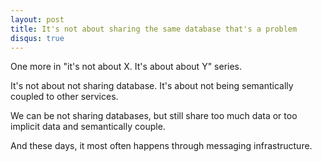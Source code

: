```yaml
---
layout: post
title: It's not about sharing the same database that's a problem
disqus: true
---
```


One more in "it's not about X. It's about about Y" series.

It's not about not sharing database.
It's about not being semantically coupled to other services.

We can be not sharing databases, but still share too much data or too implicit data and semantically couple.

And these days, it most often happens through messaging infrastructure.
